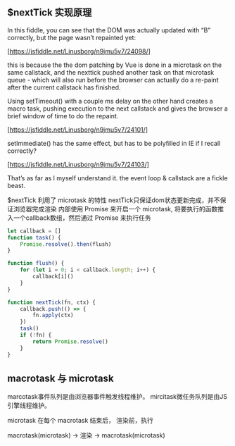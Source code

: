 ## $nextTick 实现原理

In this fiddle, you can see that the DOM was actually updated with “B” correctly, but the page wasn’t repainted yet:

[https://jsfiddle.net/Linusborg/n9jmu5v7/24098/]

this is because the the dom patching by Vue is done in a microtask on the same callstack, and the nexttick pushed another task on that microtask queue - which will also run before the browser can actually do a re-paint after the current callstack has finished.

Using setTimeout() with a couple ms delay on the other hand creates a macro task, pushing execution to the next callstack and gives the browser a brief window of time to do the repaint.

[https://jsfiddle.net/Linusborg/n9jmu5v7/24101/]

setImmediate() has the same effect, but has to be polyfilled in IE if I recall correctly?

[https://jsfiddle.net/Linusborg/n9jmu5v7/24103/]

That’s as far as I myself understand it. the event loop & callstack are a fickle beast.

$nextTick 利用了 microtask 的特性
nextTick只保证dom状态更新完成，并不保证浏览器完成渲染
内部使用 Promise 来开启一个 microtask, 将要执行的函数推入一个callback数组，然后通过 Promise 来执行任务

```javascript
let callback = []
function task() {
	Promise.resolve().then(flush)
}

function flush() {
	for (let i = 0; i < callback.length; i++) {
		callback[i]()
	}
}

function nextTick(fn, ctx) {
	callback.push(() => {
		fn.apply(ctx)
	})
	task()
	if (!fn) {
		return Promise.resolve()
	}
}
```

## macrotask 与 microtask

marcotask事件队列是由浏览器事件触发线程维护。
mircitask微任务队列是由JS引擎线程维护。

microtask 在每个 macrotask 结束后， 渲染前，执行

macrotask(microtask) -> 渲染 -> macrotask(microtask)